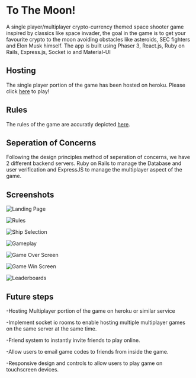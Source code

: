 # To The Moon!
A single player/multiplayer crypto-currency themed space shooter game inspired by classics like space invader, the goal in the game is to get your favourite crypto to the moon avoiding obstacles like asteroids, SEC fighters and Elon Musk himself. The app is built using Phaser 3, React.js, Ruby on Rails, Express.js, Socket io and Material-UI

## Hosting
The single player portion of the game has been hosted on heroku. Please click [here](https://to-the-moon-game.herokuapp.com/) to play!

## Rules
The rules of the game are accuratly depicted [here](https://to-the-moon-game.herokuapp.com/rules).

## Seperation of Concerns
Following the design principles method of seperation of concerns, we have 2 different backend servers. Ruby on Rails to manage the Database and user verification and ExpressJS to manage the multiplayer aspect of the game.

## Screenshots

![Landing Page](https://github.com/mhassan-hub/to-the-moon/blob/main/screenshots/Screenshot%20from%202021-06-20%2020-23-42.png?raw=true "Landing Page")

![Rules](https://github.com/mhassan-hub/to-the-moon/blob/main/screenshots/Screenshot%20from%202021-06-20%2020-24-11.png?raw=true "Rules")

![Ship Selection](https://github.com/mhassan-hub/to-the-moon/blob/main/screenshots/Screenshot%20from%202021-06-20%2020-26-03.png?raw=true "Ship Selection")

![Gameplay](https://github.com/mhassan-hub/to-the-moon/blob/main/screenshots/Screenshot%20from%202021-06-20%2020-26-47.png?raw=true "Gameplay")

![Game Over Screen](https://github.com/mhassan-hub/to-the-moon/blob/main/screenshots/Screenshot%20from%202021-06-20%2020-27-25.png?raw=true "Game Over Screen")

![Game Win Screen](https://github.com/mhassan-hub/to-the-moon/blob/main/screenshots/Screenshot%20from%202021-06-20%2020-35-25.png?raw=true "Game Win Screen")

![Leaderboards](https://github.com/mhassan-hub/to-the-moon/blob/main/screenshots/Screenshot%20from%202021-06-20%2020-37-42.png?raw=true "Leaderboards")

## Future steps
-Hosting Multiplayer portion of the game on heroku or similar service

-Implement socket io rooms to enable hosting multiple multiplayer games on the same server at the same time.

-Friend system to instantly invite friends to play online.

-Allow users to email game codes to friends from inside the game.

-Responsive design and controls to allow users to play game on touchscreen devices.
